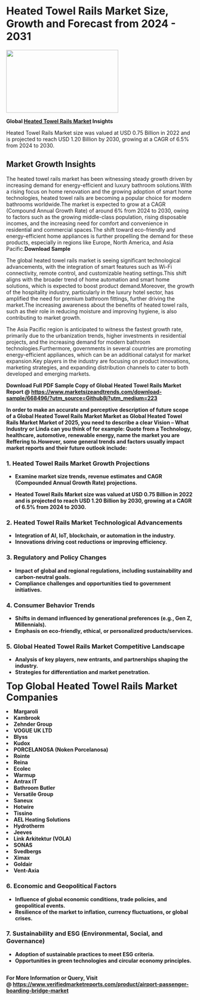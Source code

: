 <H1>Heated Towel Rails Market Size, Growth and Forecast from 2024 - 2031</H1><img class="aligncenter size-medium wp-image-584254" src="https://thirdeyenews.in/wp-content/uploads/2024/09/Global-Market-Research-300x168.jpeg" alt="" width="300" height="168" /><p><strong>Global&nbsp;<a href="https://www.marketsizeandtrends.com/download-sample/668496/?utm_source=Github8j?utm_medium=223">Heated Towel Rails Market</a> Insights</strong></p><p>Heated Towel Rails Market size was valued at USD 0.75 Billion in 2022 and is projected to reach USD 1.20 Billion by 2030, growing at a CAGR of 6.5% from 2024 to 2030.</p><p><h2>Market Growth Insights</h2> <p>The heated towel rails market has been witnessing steady growth driven by increasing demand for energy-efficient and luxury bathroom solutions.With a rising focus on home renovation and the growing adoption of smart home technologies, heated towel rails are becoming a popular choice for modern bathrooms worldwide.The market is expected to grow at a CAGR (Compound Annual Growth Rate) of around 6% from 2024 to 2030, owing to factors such as the growing middle-class population, rising disposable incomes, and the increasing need for comfort and convenience in residential and commercial spaces.The shift toward eco-friendly and energy-efficient home appliances is further propelling the demand for these products, especially in regions like Europe, North America, and Asia Pacific.<strong>Download Sample</strong> </p> <p>The global heated towel rails market is seeing significant technological advancements, with the integration of smart features such as Wi-Fi connectivity, remote control, and customizable heating settings.This shift aligns with the broader trend of home automation and smart home solutions, which is expected to boost product demand.Moreover, the growth of the hospitality industry, particularly in the luxury hotel sector, has amplified the need for premium bathroom fittings, further driving the market.The increasing awareness about the benefits of heated towel rails, such as their role in reducing moisture and improving hygiene, is also contributing to market growth.</p> <p>The Asia Pacific region is anticipated to witness the fastest growth rate, primarily due to the urbanization trends, higher investments in residential projects, and the increasing demand for modern bathroom technologies.Furthermore, governments in several countries are promoting energy-efficient appliances, which can be an additional catalyst for market expansion.Key players in the industry are focusing on product innovations, marketing strategies, and expanding distribution channels to cater to both developed and emerging markets.<strong></p><p><span class=""><strong>Download Full PDF Sample Copy of Global Heated Towel Rails Market Report</strong> @ <a href="https://www.marketsizeandtrends.com/download-sample/668496/?utm_source=Github8j?utm_medium=223" target="_blank">https://www.marketsizeandtrends.com/download-sample/668496/?utm_source=Github8j?utm_medium=223</a></span></p><p>In order to make an accurate and perceptive description of future scope of a Global&nbsp;Heated Towel Rails Market Market as Global&nbsp;Heated Towel Rails Market Market of 2025, you need to describe a clear Vision &ndash; What Industry or Linda can you think of for example: Quote from a Technology, healthcare, automotive, renewable energy, name the market you are Reffering to.However, some general trends and factors usually impact market reports and their future outlook include:</p><h3>1.&nbsp;<strong>Heated Towel Rails Market Growth Projections</strong></h3><ul><li>Examine market size trends, revenue estimates and CAGR (Compounded Annual Growth Rate) projections.</li><li><p>Heated Towel Rails Market size was valued at USD 0.75 Billion in 2022 and is projected to reach USD 1.20 Billion by 2030, growing at a CAGR of 6.5% from 2024 to 2030.</p></li></ul><h3>2.&nbsp;<strong>Heated Towel Rails Market Technological Advancements</strong></h3><ul><li>Integration of AI, IoT, blockchain, or automation in the industry.</li><li>Innovations driving cost reductions or improving efficiency.</li></ul><h3>3.&nbsp;<strong>Regulatory and Policy Changes</strong></h3><ul><li>Impact of global and regional regulations, including sustainability and carbon-neutral goals.</li><li>Compliance challenges and opportunities tied to government initiatives.</li></ul><h3>4.&nbsp;<strong>Consumer Behavior Trends</strong></h3><ul><li>Shifts in demand influenced by generational preferences (e.g., Gen Z, Millennials).</li><li>Emphasis on eco-friendly, ethical, or personalized products/services.</li></ul><h3>5.&nbsp;<strong>Global Heated Towel Rails Market Competitive Landscape</strong></h3><ul><li>Analysis of key players, new entrants, and partnerships shaping the industry.</li><li>Strategies for differentiation and market penetration.</li></ul><p data-pm-slice="1 1 []"><span style="color: inherit; font-family: inherit; font-size: 25px;">Top Global Heated Towel Rails Market Companies</span></p><div class="" data-test-id=""><p><li>Margaroli</li><li> Kambrook</li><li> Zehnder Group</li><li> VOGUE UK LTD</li><li> Blyss</li><li> Kudox</li><li> PORCELANOSA (Noken Porcelanosa)</li><li> Rointe</li><li> Reina</li><li> Ecolec</li><li> Warmup</li><li> Antrax IT</li><li> Bathroom Butler</li><li> Versatile Group</li><li> Saneux</li><li> Hotwire</li><li> Tissino</li><li> AEL Heating Solutions</li><li> Hydrotherm</li><li> Jeeves</li><li> Link Arkitektur (VOLA)</li><li> SONAS</li><li> Svedbergs</li><li> Ximax</li><li> Goldair</li><li> Vent-Axia</li></p></div><h3>6.&nbsp;<strong>Economic and Geopolitical Factors</strong></h3><ul><li>Influence of global economic conditions, trade policies, and geopolitical events.</li><li>Resilience of the market to inflation, currency fluctuations, or global crises.</li></ul><h3>7.&nbsp;<strong>Sustainability and ESG (Environmental, Social, and Governance)</strong></h3><ul><li>Adoption of sustainable practices to meet ESG criteria.</li><li>Opportunities in green technologies and circular economy principles.</li></ul><h2><strong style="font-size: 14px;">For More Information or Query, Visit @&nbsp;</strong><a style="background-color: #ffffff; font-size: 14px;" href="https://www.marketsizeandtrends.com/report/heated-towel-rails-market/" target="_blank">https://www.verifiedmarketreports.com/product/airport-passenger-boarding-bridge-market</a></h2>